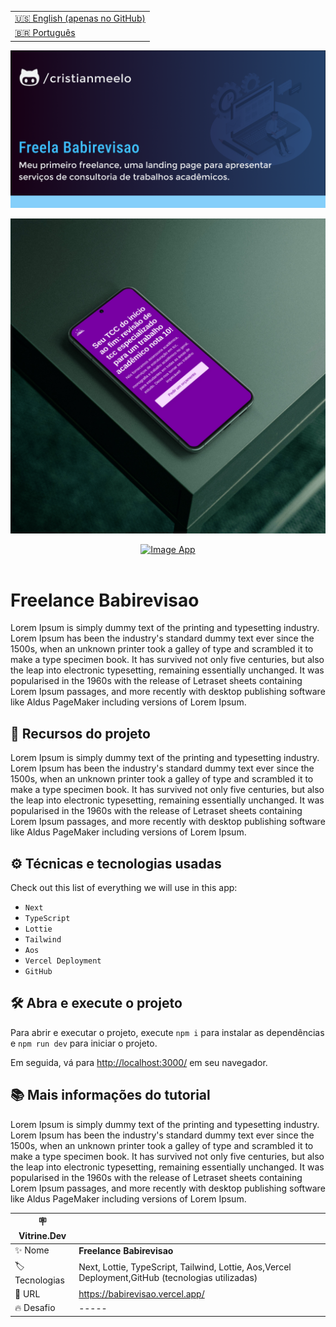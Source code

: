 <table align="right">
  <tr>
    <td>
      <a href="README-EN.md">🇺🇸 English (apenas no GitHub)</a>
    </td>
  </tr>
  <tr>
    <td>
      <a href="README.md">🇧🇷 Português</a>
    </td>
  </tr>
</table>

![](https://github.com/cristianmeelo/freelance-babirevisao/blob/main/thumbnail.png?raw=true)

![](https://github.com/cristianmeelo/freelance-babirevisao/blob/main/mockup-static.png?raw=true#vitrinedev)

<div align="center">
<a href="https://babirevisao.vercel.app/">
  <img src="https://img.shields.io/badge/-CONFIRA%20AQUI-blue" alt="Image App" >
</a>
</div>

<br/>

# Freelance Babirevisao

Lorem Ipsum is simply dummy text of the printing and typesetting industry. Lorem Ipsum has been the industry's standard dummy text ever since the 1500s, when an unknown printer took a galley of type and scrambled it to make a type specimen book. It has survived not only five centuries, but also the leap into electronic typesetting, remaining essentially unchanged. It was popularised in the 1960s with the release of Letraset sheets containing Lorem Ipsum passages, and more recently with desktop publishing software like Aldus PageMaker including versions of Lorem Ipsum.

## 🔨 Recursos do projeto

Lorem Ipsum is simply dummy text of the printing and typesetting industry. Lorem Ipsum has been the industry's standard dummy text ever since the 1500s, when an unknown printer took a galley of type and scrambled it to make a type specimen book. It has survived not only five centuries, but also the leap into electronic typesetting, remaining essentially unchanged. It was popularised in the 1960s with the release of Letraset sheets containing Lorem Ipsum passages, and more recently with desktop publishing software like Aldus PageMaker including versions of Lorem Ipsum.

## ⚙️ Técnicas e tecnologias usadas

Check out this list of everything we will use in this app:

- `Next`
- `TypeScript`
- `Lottie`
- `Tailwind`
- `Aos`
- `Vercel Deployment`
- `GitHub`

## 🛠️ Abra e execute o projeto

Para abrir e executar o projeto, execute `npm i` para instalar as dependências e `npm run dev` para iniciar o projeto.

Em seguida, vá para <a href="http://localhost:3000/">http://localhost:3000/</a> em seu navegador.

## 📚 Mais informações do tutorial

Lorem Ipsum is simply dummy text of the printing and typesetting industry. Lorem Ipsum has been the industry's standard dummy text ever since the 1500s, when an unknown printer took a galley of type and scrambled it to make a type specimen book. It has survived not only five centuries, but also the leap into electronic typesetting, remaining essentially unchanged. It was popularised in the 1960s with the release of Letraset sheets containing Lorem Ipsum passages, and more recently with desktop publishing software like Aldus PageMaker including versions of Lorem Ipsum.

| :placard: Vitrine.Dev |                                                                                                   |
| --------------------- | ------------------------------------------------------------------------------------------------- |
| :sparkles: Nome       | **Freelance Babirevisao**                                                                         |
| :label: Tecnologias   | Next, Lottie, TypeScript, Tailwind, Lottie, Aos,Vercel Deployment,GitHub (tecnologias utilizadas) |
| :rocket: URL          | https://babirevisao.vercel.app/                                                                   |
| :fire: Desafio        | -----                                                                                             |
